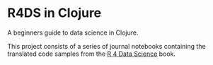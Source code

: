 # R4DS in Clojure

A beginners guide to data science in Clojure.

This project consists of a series of journal notebooks containing the translated code samples from the [R 4 Data Science](https://r4ds.had.co.nz/) book.
